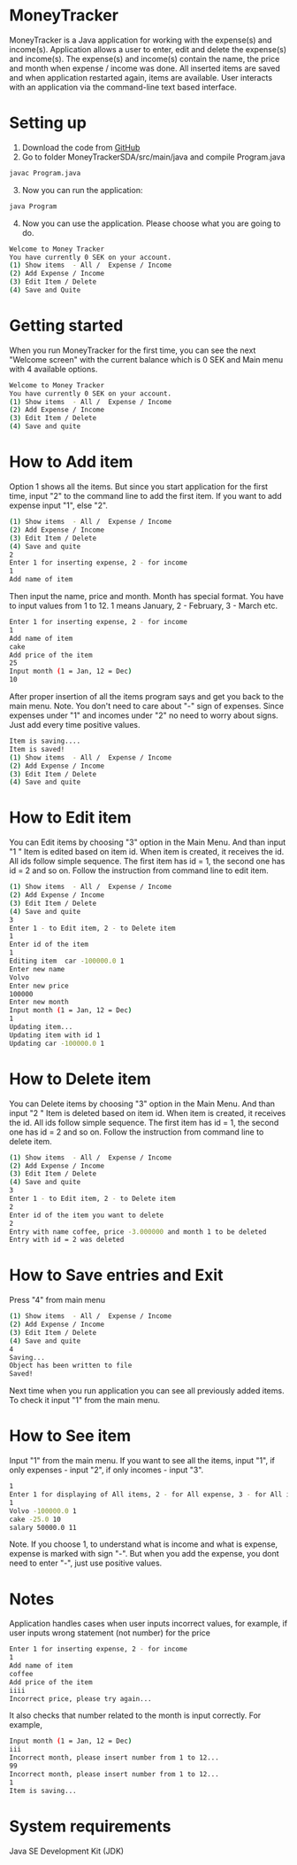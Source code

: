 # MoneyTracker

MoneyTracker is a Java application for working with the expense(s) and income(s). 
 Application allows a user to enter, edit and delete the expense(s) and income(s). 
 The expense(s) and income(s) contain the name, the price and month when expense / income was done. 
 All inserted items are saved and when application restarted again, items are available. 
 User interacts with an application via the command-line text based interface. 

# Setting up

1. Download the code from [GitHub](https://github.com/ray4ik/MoneyTrackerSDA)
2. Go to folder MoneyTrackerSDA/src/main/java and compile Program.java

```bash
javac Program.java
```
3. Now you can run the application: 
```bash
java Program
```
4. Now you can use the application. Please choose what you are going to do.
```bash
Welcome to Money Tracker
You have currently 0 SEK on your account. 
(1) Show items  - All /  Expense / Income
(2) Add Expense / Income
(3) Edit Item / Delete 
(4) Save and Quite
```

# Getting started
When you run MoneyTracker for the first time, you can see the next "Welcome screen" with the current balance which is 0 SEK and Main menu with 4 available options. 

```bash
Welcome to Money Tracker
You have currently 0 SEK on your account. 
(1) Show items  - All /  Expense / Income
(2) Add Expense / Income
(3) Edit Item / Delete 
(4) Save and quite
```

# How to Add item
Option 1 shows all the items. But since you start application for the first time, input "2" to the command line to add the first item. If you want to add expense input "1", else "2".

```bash
(1) Show items  - All /  Expense / Income
(2) Add Expense / Income
(3) Edit Item / Delete 
(4) Save and quite
2
Enter 1 for inserting expense, 2 - for income 
1
Add name of item 
```
Then input the name, price and month. Month has special format. You have to input values from 1 to 12. 1 means January, 2 - February, 3 - March etc. 

```bash
Enter 1 for inserting expense, 2 - for income 
1
Add name of item 
cake   
Add price of the item 
25
Input month (1 = Jan, 12 = Dec)
10
```
After proper insertion of all the items program says and get you back to the main menu. 
Note. You don't need to care about "-" sign of expenses. Since expenses under "1" and incomes under "2" no need to worry about signs. Just add every time positive values. 

```bash
Item is saving....
Item is saved!
(1) Show items  - All /  Expense / Income
(2) Add Expense / Income
(3) Edit Item / Delete 
(4) Save and quite
```
# How to Edit item
You can Edit items by choosing "3" option in the Main Menu. And than input "1 "
Item is edited based on item id. When item is created, it receives the id. All ids follow simple sequence. The first item has id = 1, the second one has id = 2 and so on. Follow the instruction from command line to edit item. 

```bash
(1) Show items  - All /  Expense / Income
(2) Add Expense / Income
(3) Edit Item / Delete 
(4) Save and quite
3
Enter 1 - to Edit item, 2 - to Delete item 
1
Enter id of the item 
1
Editing item  car -100000.0 1
Enter new name 
Volvo
Enter new price
100000            
Enter new month
Input month (1 = Jan, 12 = Dec)
1
Updating item...
Updating item with id 1
Updating car -100000.0 1
```

# How to Delete item
You can Delete items by choosing "3" option in the Main Menu. And than input "2 "
Item is deleted based on item id. When item is created, it receives the id. All ids follow simple sequence. The first item has id = 1, the second one has id = 2 and so on. Follow the instruction from command line to delete item. 
```bash
(1) Show items  - All /  Expense / Income
(2) Add Expense / Income
(3) Edit Item / Delete 
(4) Save and quite
3
Enter 1 - to Edit item, 2 - to Delete item 
2
Enter id of the item you want to delete 
2
Entry with name coffee, price -3.000000 and month 1 to be deleted 
Entry with id = 2 was deleted
```

# How to Save entries and Exit 
Press "4" from main menu
```bash
(1) Show items  - All /  Expense / Income
(2) Add Expense / Income
(3) Edit Item / Delete 
(4) Save and quite
4
Saving...
Object has been written to file
Saved!
```
Next time when you run application you can see all previously added items. To check it input "1" from the main menu.

# How to See item
Input "1" from the main menu. If you want to see all the items, input "1", if only expenses - input "2", if only incomes - input "3". 
```bash
1
Enter 1 for displaying of All items, 2 - for All expense, 3 - for All income.
1
Volvo -100000.0 1
cake -25.0 10
salary 50000.0 11
```
Note. If you choose 1,  to understand what is income and what is expense, expense is marked with sign "-". But when you add the expense, you dont need to enter "-", just use positive values. 

# Notes
Application handles cases when user inputs incorrect values, for example, if user inputs wrong statement (not number) for the price

```bash
Enter 1 for inserting expense, 2 - for income 
1
Add name of item 
coffee
Add price of the item 
iiii
Incorrect price, please try again... 
```

It also checks that number related to the month is input correctly. For example, 
```bash
Input month (1 = Jan, 12 = Dec)
iii
Incorrect month, please insert number from 1 to 12... 
99
Incorrect month, please insert number from 1 to 12... 
1
Item is saving...
```


# System requirements
Java SE Development Kit (JDK)

